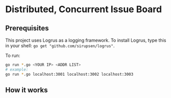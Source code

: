 # Distributed, Concurrent Issue Board

## Prerequisites

This project uses Logrus as a logging framework. To install Logrus, type this in your shell: `go get "github.com/sirupsen/logrus"`.

To run:

~~~bash
go run *.go <YOUR IP> <ADDR LIST>
# example:
go run *.go localhost:3001 localhost:3002 localhost:3003
~~~

## How it works
